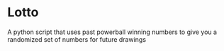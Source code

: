 # Lotto
A python script that uses past powerball winning numbers to give you a randomized set of numbers for future drawings
